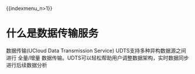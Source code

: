 {{indexmenu_n>1}}

# 什么是数据传输服务

数据传输(UCloud Data Transmission Service) UDTS支持多种异构数据源之间进行 全量/增量 数据传输。UDTS可以轻松帮助用户调整数据架构，实时数据同步进行后续数据分析

